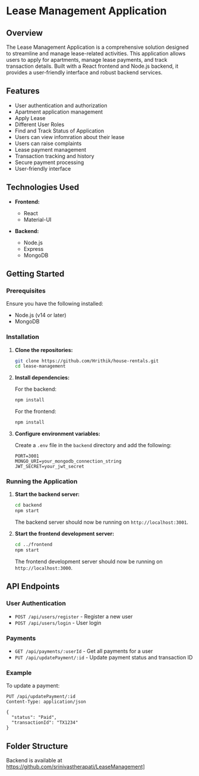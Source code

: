 # Lease Management Application

## Overview

The Lease Management Application is a comprehensive solution designed to streamline and manage lease-related activities. This application allows users to apply for apartments, manage lease payments, and track transaction details. Built with a React frontend and Node.js backend, it provides a user-friendly interface and robust backend services.

## Features

- User authentication and authorization
- Apartment application management
- Apply Lease
- Different User Roles
- Find and Track Status of Application
- Users can view infomration about their lease
- Users can raise complaints
- Lease payment management
- Transaction tracking and history
- Secure payment processing
- User-friendly interface

## Technologies Used

- **Frontend:**
  - React
  - Material-UI

- **Backend:**
  - Node.js
  - Express
  - MongoDB

## Getting Started

### Prerequisites

Ensure you have the following installed:

- Node.js (v14 or later)
- MongoDB

### Installation

1. **Clone the repositories:**

    ```bash
    git clone https://github.com/Hrithik/house-rentals.git
    cd lease-management
    ```

2. **Install dependencies:**

    For the backend:

    ```bash
    npm install
    ```

    For the frontend:

    ```bash
    npm install
    ```

3. **Configure environment variables:**

    Create a `.env` file in the `backend` directory and add the following:

    ```env
    PORT=3001
    MONGO_URI=your_mongodb_connection_string
    JWT_SECRET=your_jwt_secret
    ```

### Running the Application

1. **Start the backend server:**

    ```bash
    cd backend
    npm start
    ```

    The backend server should now be running on `http://localhost:3001`.

2. **Start the frontend development server:**

    ```bash
    cd ../frontend
    npm start
    ```

    The frontend development server should now be running on `http://localhost:3000`.

## API Endpoints

### User Authentication

- `POST /api/users/register` - Register a new user
- `POST /api/users/login` - User login

### Payments

- `GET /api/payments/:userId` - Get all payments for a user
- `PUT /api/updatePayment/:id` - Update payment status and transaction ID

### Example

To update a payment:

```http
PUT /api/updatePayment/:id
Content-Type: application/json

{
  "status": "Paid",
  "transactionId": "TX1234"
}
```

## Folder Structure

Backend is available at https://github.com/srinivastherapati/LeaseManagement]

